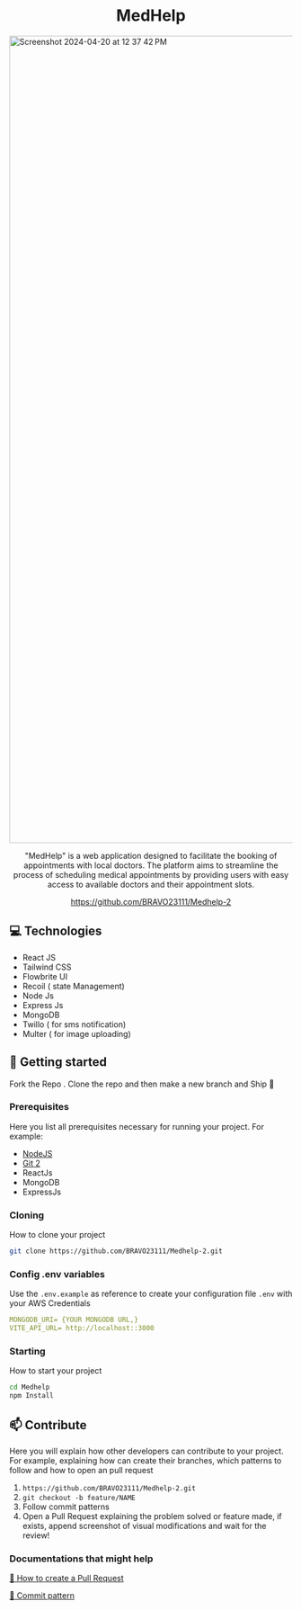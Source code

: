 
<h1 align="center" style="font-weight: bold;">MedHelp</h1>

<img width="1436" alt="Screenshot 2024-04-20 at 12 37 42 PM" src="https://imagekit.io/tools/asset-public-link?detail=%7B%22name%22%3A%22Screenshot%202025-03-25%20at%205.18.44%E2%80%AFPM.png%22%2C%22type%22%3A%22image%2Fpng%22%2C%22signedurl_expire%22%3A%222028-03-24T11%3A50%3A43.950Z%22%2C%22signedUrl%22%3A%22https%3A%2F%2Fmedia-hosting.imagekit.io%2F%2F8b3a7a60fcef4ab9%2FScreenshot%25202025-03-25%2520at%25205.18.44%25E2%2580%25AFPM.png%3FExpires%3D1837511444%26Key-Pair-Id%3DK2ZIVPTIP2VGHC%26Signature%3DHH1wzNbWkSa-5tu2YjpMJFODKpM1QwFWKIAoUbSk-cEC2u2Ps70edSQAuHoGydJ2xYYRCF5Vm54ntpK-Ou~l~~FlteR3U1bI79uPbmfyjbiJvSGqNghU8IEHVq4thptfSIpu4SkqiOg1O0jJ8atFScie0bBRY8wtTpkwbfeuujVgT9HU1XCh0j7bhrpxWXt4OvkPDCHHFW2cBn627ZlWvdFme~eYvDIq-eZHUdCOxgFrmoyKxSeFqWjJXucFsU2M~KxhQN8uPeXnD-tSwVag1KWdflo11AQ7DWLP0SUztruTdLidAzuJT2eFa-rad2Z4rdzwiwerl~B~HsrdoTtXNw__%22%7D">

<p align="center">"MedHelp" is a web application designed to facilitate the booking of appointments with local doctors. The platform aims to streamline the process of scheduling medical appointments by providing users with easy access to available doctors and their appointment slots.</p>


<p align="center">
<a href="https://github.com/BRAVO23111/Medhelp-2">https://github.com/BRAVO23111/Medhelp-2</a>
</p>

<h2 id="technologies">💻 Technologies</h2>

- React JS
- Tailwind CSS
- Flowbrite UI
- Recoil ( state Management)
- Node Js
- Express Js
- MongoDB
- Twillo ( for sms notification)
- Multer ( for image uploading)

<h2 id="started">🚀 Getting started</h2>

Fork the Repo . Clone the repo and then make a new branch and Ship 🚀

<h3>Prerequisites</h3>

Here you list all prerequisites necessary for running your project. For example:

- [NodeJS](https://github.com/)
- [Git 2](https://github.com)
- ReactJs
- MongoDB
- ExpressJs

<h3>Cloning</h3>

How to clone your project

```bash
git clone https://github.com/BRAVO23111/Medhelp-2.git
```

<h3>Config .env variables</h2>

Use the `.env.example` as reference to create your configuration file `.env` with your AWS Credentials

```yaml
MONGODB_URI= {YOUR MONGODB URL,}
VITE_API_URL= http://localhost::3000
```

<h3>Starting</h3>

How to start your project

```bash
cd Medhelp
npm Install
```

<h2 id="contribute">📫 Contribute</h2>

Here you will explain how other developers can contribute to your project. For example, explaining how can create their branches, which patterns to follow and how to open an pull request

1. `https://github.com/BRAVO23111/Medhelp-2.git`
2. `git checkout -b feature/NAME`
3. Follow commit patterns
4. Open a Pull Request explaining the problem solved or feature made, if exists, append screenshot of visual modifications and wait for the review!

<h3>Documentations that might help</h3>

[📝 How to create a Pull Request](https://www.atlassian.com/br/git/tutorials/making-a-pull-request)

[💾 Commit pattern](https://gist.github.com/joshbuchea/6f47e86d2510bce28f8e7f42ae84c716)
